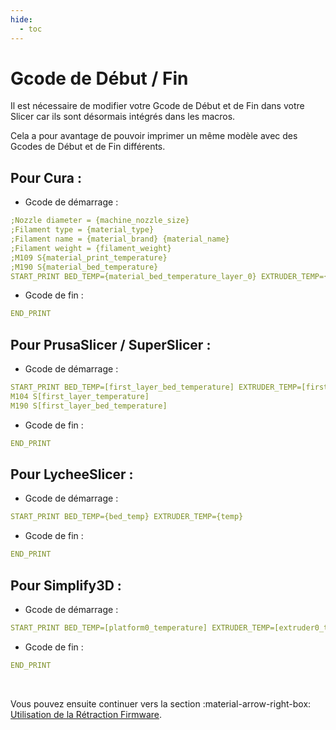 ```yaml
---
hide:
  - toc
---
```


# Gcode de Début / Fin

Il est nécessaire de modifier votre Gcode de Début et de Fin dans votre Slicer car ils sont désormais intégrés dans les macros.

Cela a pour avantage de pouvoir imprimer un même modèle avec des Gcodes de Début et de Fin différents.


## Pour Cura :

- Gcode de démarrage :

``` yaml
;Nozzle diameter = {machine_nozzle_size}
;Filament type = {material_type}
;Filament name = {material_brand} {material_name}
;Filament weight = {filament_weight}
;M109 S{material_print_temperature}
;M190 S{material_bed_temperature}
START_PRINT BED_TEMP={material_bed_temperature_layer_0} EXTRUDER_TEMP={material_print_temperature_layer_0}

```

- Gcode de fin :

``` yaml
END_PRINT
```

## Pour PrusaSlicer / SuperSlicer :

- Gcode de démarrage :

``` yaml
START_PRINT BED_TEMP=[first_layer_bed_temperature] EXTRUDER_TEMP=[first_layer_temperature]
M104 S[first_layer_temperature]
M190 S[first_layer_bed_temperature]
```

- Gcode de fin :

``` yaml
END_PRINT
```

## Pour LycheeSlicer :

- Gcode de démarrage :

``` yaml
START_PRINT BED_TEMP={bed_temp} EXTRUDER_TEMP={temp}
```

- Gcode de fin :

``` yaml
END_PRINT
```

## Pour Simplify3D :

- Gcode de démarrage :

``` yaml
START_PRINT BED_TEMP=[platform0_temperature] EXTRUDER_TEMP=[extruder0_temperature]
```

- Gcode de fin :

``` yaml
END_PRINT
```

<br />

Vous pouvez ensuite continuer vers la section :material-arrow-right-box: [Utilisation de la Rétraction Firmware](../configurations/retraction-firmware.md).

